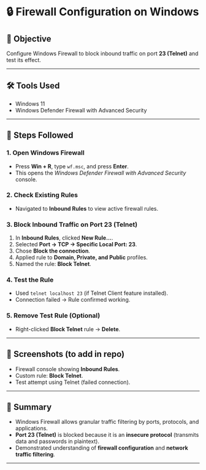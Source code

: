 # 🔒 Firewall Configuration on Windows  

## 📌 Objective  
Configure Windows Firewall to block inbound traffic on port **23 (Telnet)** and test its effect.  

---

## 🛠 Tools Used  
- Windows 11  
- Windows Defender Firewall with Advanced Security  

---

## 📑 Steps Followed  

### 1. Open Windows Firewall  
- Press **Win + R**, type `wf.msc`, and press **Enter**.  
- This opens the *Windows Defender Firewall with Advanced Security* console.  

### 2. Check Existing Rules  
- Navigated to **Inbound Rules** to view active firewall rules.  

### 3. Block Inbound Traffic on Port 23 (Telnet)  
1. In **Inbound Rules**, clicked **New Rule…**.  
2. Selected **Port → TCP → Specific Local Port: 23**.  
3. Chose **Block the connection**.  
4. Applied rule to **Domain, Private, and Public** profiles.  
5. Named the rule: **Block Telnet**.  

### 4. Test the Rule  
- Used `telnet localhost 23` (if Telnet Client feature installed).  
- Connection failed → Rule confirmed working.  

### 5. Remove Test Rule (Optional)  
- Right-clicked **Block Telnet** rule → **Delete**.  

---

## 📸 Screenshots (to add in repo)  
- Firewall console showing **Inbound Rules**.  
- Custom rule: **Block Telnet**.  
- Test attempt using Telnet (failed connection).  

---

## 📖 Summary  
- Windows Firewall allows granular traffic filtering by ports, protocols, and applications.  
- **Port 23 (Telnet)** is blocked because it is an **insecure protocol** (transmits data and passwords in plaintext).  
- Demonstrated understanding of **firewall configuration** and **network traffic filtering**.  

---

